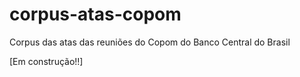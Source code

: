 # corpus-atas-copom
Corpus das atas das reuniões do Copom do Banco Central do Brasil

[Em construção!!]
